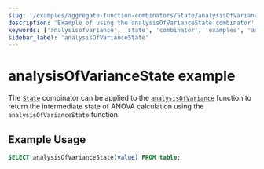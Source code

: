 ```yaml
---
slug: '/examples/aggregate-function-combinators/State/analysisOfVarianceState'
description: 'Example of using the analysisOfVarianceState combinator'
keywords: ['analysisofvariance', 'state', 'combinator', 'examples', 'analysisOfVarianceState']
sidebar_label: 'analysisOfVarianceState'
---
```


# analysisOfVarianceState example

The [`State`](/sql-reference/aggregate-functions/combinators#-state) combinator can be applied to the [`analysisOfVariance`](/sql-reference/aggregate-functions/reference/analysis_of_variance) function to return the intermediate state of ANOVA calculation using the `analysisOfVarianceState` function.

## Example Usage

```sql
SELECT analysisOfVarianceState(value) FROM table;
``` 